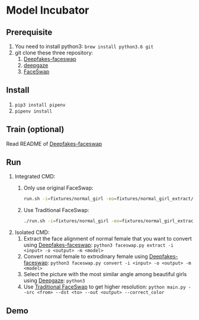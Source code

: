 # Model Incubator

## Prerequisite

1. You need to install python3: `brew install python3.6 git`
2. git clone these three repository: 
	1. [Deepfakes-faceswap](https://github.com/ModelIncubator/Deepfakes-faceswap)
	2. [deepgaze](https://github.com/ModelIncubator/deepgaze)
	3. [FaceSwap](https://github.com/ModelIncubator/FaceSwap)

## Install

1. `pip3 install pipenv`
2. `pipenv install`

## Train (optional)

Read README of [Deepfakes-faceswap](https://github.com/ModelIncubator/Deepfakes-faceswap)

## Run


1. Integrated CMD:
	1. Only use original FaceSwap:
		
		```bash
		run.sh -i=fixtures/normal_girl -eo=fixtures/normal_girl_extract/ -co=fixtures/normal_girl_output/  -m=/srv/model -tra=false
		```
	2. Use Traditional FaceSwap:

		```bash
		./run.sh -i=fixtures/normal_girl -eo=fixtures/normal_girl_extract/ -co=fixtures/normal_girl_output/  -m=/srv/model -tra=true --src=/fixtures/normal_girl_output/5.jpg --dst=/srv/金惠美_extract/
		```
2. Isolated CMD:
	1. Extract the face alignment of normal female that you want to convert using [Deepfakes-faceswap](https://github.com/ModelIncubator/Deepfakes-faceswap): `python3 faceswap.py extract -i <input> -o <output> -m <model>`
	2. Convert normal female to extrodinary female using [Deepfakes-faceswap](https://github.com/ModelIncubator/Deepfakes-faceswap): `python3 faceswap.py convert -i <input> -o <output> -m <model>`
	3. Select the picture with the most similar angle among beautiful girls using [Deepgaze](https://github.com/ModelIncubator/deepgaze): `python3 `
	4. Use [Traditional FaceSwap](https://github.com/ModelIncubator/FaceSwap) to get higher resolution: `python main.py --src <from> --dst <to> --out <output> --correct_color`

## Demo